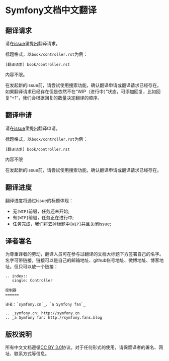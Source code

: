 Symfony文档中文翻译
===================

翻译请求
--------

请在[issue](https://github.com/sfcn/symfony-docs-chs/issues)里提出翻译请求。

标题格式，以`book/controller.rst`为例：


```
[翻译请求] book/controller.rst
```

内容不限。

在发起新的issue前，请尝试使用搜索功能，确认翻译申请或翻译请求已经存在。如果翻译请求已经存在但是依然不在“WIP（进行中）”状态，可添加回复，比如回复“+1”，我们会根据回复的数量决定翻译的顺序。

翻译申请
--------

请在[issue](https://github.com/sfcn/symfony-docs-chs/issues)里提出翻译申请。

标题格式，以`book/controller.rst`为例：

```
[翻译请求] book/controller.rst
```

内容不限

在发起新的issue前，请尝试使用搜索功能，确认翻译申请或翻译请求已经存在。

翻译进度
--------

翻译进度将通过issue的标题体现：

* 无`[WIP]`前缀，任务还未开始;
* 有`[WIP]`前缀，任务正在进行中;
* 任务完成，我们将去掉标题中`[WIP]`并且关闭issue;

译者署名
--------

为尊重译者的劳动，翻译人员可在参与过翻译的文档大标题下方签署自己的名字。名字可带链接，链接可以是自己的邮箱地址、github帐号地址、微博地址、博客地址。但只可以放一个链接：

```
.. index::
   single: Controller

控制器
======

译者：`symfony.cn`_，`a Symfony fan`_

.. _symfony.cn: http://symfony.cn
.. _a Symfony fan: http://symfony.fans.blog
```

版权说明
--------

所有中文文档遵循[CC BY 3.0](http://creativecommons.org/licenses/by/3.0/)协议。对于任何形式的使用，请保留译者的署名、网址、联系方式等信息。
